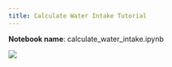 ```yaml
---
title: Calculate Water Intake Tutorial
---
```


**Notebook name**: calculate_water_intake.ipynb

<img src='/images/comingsoon.png' />